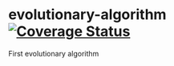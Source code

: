 # evolutionary-algorithm [![Coverage Status](https://coveralls.io/repos/github/BarabanovaIrina/evolutionary-algorithm/badge.svg?branch=master)](https://coveralls.io/github/BarabanovaIrina/evolutionary-algorithm?branch=master)
First evolutionary algorithm
